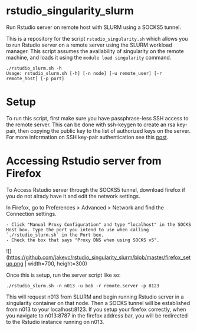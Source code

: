 # rstudio_singularity_slurm
Run Rstudio server on remote host with SLURM using a SOCKS5 tunnel.

This is a repository for the script `rstudio_singularity.sh` which allows you to run Rstudio server on a remote server using the SLURM workload manager. This script assumes the availability of singularity on the remote machine, and loads it using the `module load singularity` command.

```
./rstudio_slurm.sh -h
Usage: rstudio_slurm.sh [-h] [-n node] [-u remote_user] [-r remote_host] [-p port]
```

# Setup

To run this script, first make sure you have passphrase-less SSH access to the remote server. This can be done with ssh-keygen to create an rsa key-pair, then copying the public key to the list of authorized keys on the server. For more information on SSH key-pair authentication see this [post](https://www.digitalocean.com/community/tutorials/how-to-configure-ssh-key-based-authentication-on-a-freebsd-server). 

# Accessing Rstudio server from Firefox

To Access Rstudio server through the SOCKS5 tunnel, download firefox if you do not alrady have it and edit the network settings.

In Firefox, go to Preferences > Advanced > Network and find the Connection settings.

	- Click "Manual Proxy Configuration" and type "localhost" in the SOCKS Host box. Type the port you intend to use when calling `./rstudio_slurm.sh` in the Port box. 
	- Check the box that says "Proxy DNS when using SOCKS v5". 

![](https://github.com/jakevc/rstudio_singularity_slurm/blob/master/firefox_setup.png | width=700, height=300) 

Once this is setup, run the server script like so:

```
./rstudio_slurm.sh -n n013 -u bob -r remote.server -p 8123
```

This will request n013 from SLURM and begin running Rstudio server in a singularity container on that node. Then a SOCKS tunnel will be established from n013 to your localhost:8123. If you setup your firefox correctly, when you navigate to n013:8787 in the firefox address bar, you will be redirected to the Rstudio instance running on n013. 
